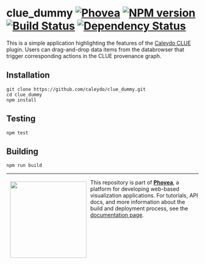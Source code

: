 clue_dummy [![Phovea][phovea-image]][phovea-url] [![NPM version][npm-image]][npm-url] [![Build Status][travis-image]][travis-url] [![Dependency Status][daviddm-image]][daviddm-url]
=====================

This is a simple application highlighting the features of the [Caleydo CLUE](https://github.com/Caleydo/caleydo_clue) plugin. Users can drag-and-drop data items from the databrowser that trigger corresponding actions in the CLUE provenance graph.


Installation
------------

```
git clone https://github.com/caleydo/clue_dummy.git
cd clue_dummy
npm install
```

Testing
-------

```
npm test
```

Building
--------

```
npm run build
```



***

<a href="https://caleydo.org"><img src="http://caleydo.org/assets/images/logos/caleydo.svg" align="left" width="200px" hspace="10" vspace="6"></a>
This repository is part of **[Phovea](http://phovea.caleydo.org/)**, a platform for developing web-based visualization applications. For tutorials, API docs, and more information about the build and deployment process, see the [documentation page](http://phovea.caleydo.org).


[phovea-image]: https://img.shields.io/badge/Phovea-Application-1BA64E.svg
[phovea-url]: https://phovea.caleydo.org
[npm-image]: https://badge.fury.io/js/clue_dummy.svg
[npm-url]: https://npmjs.org/package/clue_dummy
[travis-image]: https://travis-ci.org/caleydo/clue_dummy.svg?branch=master
[travis-url]: https://travis-ci.org/caleydo/clue_dummy
[daviddm-image]: https://david-dm.org/caleydo/clue_dummy/status.svg
[daviddm-url]: https://david-dm.org/caleydo/clue_dummy
